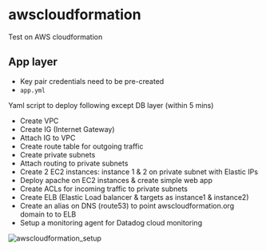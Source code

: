 # awscloudformation
Test on AWS cloudformation


## App layer
- Key pair credentials need to be pre-created
- `app.yml`

Yaml script to deploy following except DB layer (within 5 mins)
- Create VPC
- Create IG (Internet Gateway)
- Attach IG to VPC
- Create route table for outgoing traffic
- Create private subnets
- Attach routing to private subnets
- Create 2 EC2 instances: instance 1 & 2 on private subnet with Elastic IPs
- Deploy apache on EC2 instances & create simple web app
- Create ACLs for incoming traffic to private subnets
- Create ELB (Elastic Load balancer & targets as instance1 & instance2)
- Create an alias on DNS (route53) to point awscloudformation.org domain to to ELB 
- Setup a monitoring agent for Datadog cloud monitoring

![awscloudformation_setup](https://user-images.githubusercontent.com/41276256/54099108-97d55d00-43f2-11e9-954c-ed68324eeeb0.jpg)
